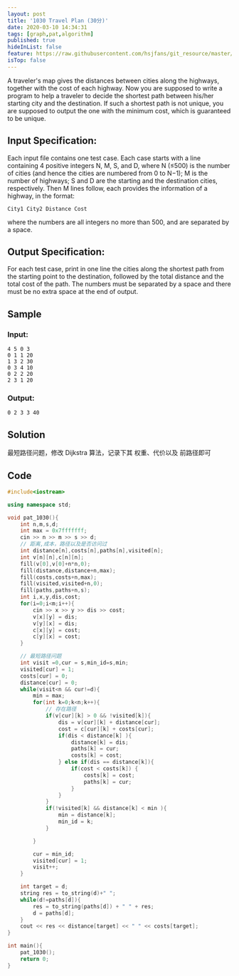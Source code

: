 ```yaml
---
layout: post
title: '1030 Travel Plan (30分)'
date: 2020-03-10 14:34:31
tags: [graph,pat,algorithm]
published: true
hideInList: false
feature: https://raw.githubusercontent.com/hsjfans/git_resource/master/img/20200310122256.png
isTop: false
---
```

A traveler's map gives the distances between cities along the highways, together with the cost of each highway. Now you are supposed to write a program to help a traveler to decide the shortest path between his/her starting city and the destination. If such a shortest path is not unique, you are supposed to output the one with the minimum cost, which is guaranteed to be unique.

## Input Specification:
Each input file contains one test case. Each case starts with a line containing 4 positive integers N, M, S, and D, where N (≤500) is the number of cities (and hence the cities are numbered from 0 to N−1); M is the number of highways; S and D are the starting and the destination cities, respectively. Then M lines follow, each provides the information of a highway, in the format:

``` 
City1 City2 Distance Cost 
```

where the numbers are all integers no more than 500, and are separated by a space.

## Output Specification:
For each test case, print in one line the cities along the shortest path from the starting point to the destination, followed by the total distance and the total cost of the path. The numbers must be separated by a space and there must be no extra space at the end of output.

## Sample 
### Input:
```
4 5 0 3
0 1 1 20
1 3 2 30
0 3 4 10
0 2 2 20
2 3 1 20
```
      
    
### Output:
```
0 2 3 3 40
```


## Solution

最短路径问题，修改 Dijkstra 算法，记录下其 权重、代价以及 前路径即可

## Code

```c++
#include<iostream>

using namespace std;

void pat_1030(){
    int n,m,s,d;
    int max = 0x7fffffff;
    cin >> n >> m >> s >> d;
    // 距离,成本，路径以及是否访问过
    int distance[n],costs[n],paths[n],visited[n];
    int v[n][n],c[n][n];
    fill(v[0],v[0]+n*n,0);
    fill(distance,distance+n,max);
    fill(costs,costs+n,max);
    fill(visited,visited+n,0);
    fill(paths,paths+n,s);
    int i,x,y,dis,cost;
    for(i=0;i<m;i++){
        cin >> x >> y >> dis >> cost;
        v[x][y] = dis;
        v[y][x] = dis;
        c[x][y] = cost;
        c[y][x] = cost;
    }

    // 最短路径问题
    int visit =0,cur = s,min_id=s,min;
    visited[cur] = 1;
    costs[cur] = 0;
    distance[cur] = 0;
    while(visit<n && cur!=d){
        min = max;
        for(int k=0;k<n;k++){
            // 存在路径
            if(v[cur][k] > 0 && !visited[k]){
                dis = v[cur][k] + distance[cur];
                cost = c[cur][k] + costs[cur];
                if(dis < distance[k] ){
                    distance[k] = dis;
                    paths[k] = cur;
                    costs[k] = cost;
                } else if(dis == distance[k]){
                    if(cost < costs[k]) {
                        costs[k] = cost;
                        paths[k] = cur;
                    }
                }
            }
            if(!visited[k] && distance[k] < min ){
                min = distance[k];
                min_id = k;
            }

        }

        cur = min_id;
        visited[cur] = 1;
        visit++;
    }

    int target = d;
    string res = to_string(d)+" ";
    while(d!=paths[d]){
        res = to_string(paths[d]) + " " + res;
        d = paths[d];
    }
    cout << res << distance[target] << " " << costs[target];
}

int main(){
    pat_1030();
    return 0;
}
```
